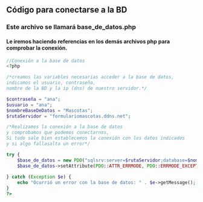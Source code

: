## Código para conectarse a la BD
### Este archivo se llamará base_de_datos.php
#### Le iremos haciendo referencias en los demás archivos php para comprobar la conexión.
``` php
//Conexión a la base de datos
<?php

/*creamos las variables necesarias acceder a la base de datos, 
indicamos el usuario, contraseña, 
nombre de la BD y la ip (dns) de nuestro servidor.*/

$contraseña = "ana";
$usuario = "ana";
$nombreBaseDeDatos = "Mascotas";
$rutaServidor = "formulariomascotas.ddns.net"; 

/*Realizamos la conexión a la base de datos
y comprobamos que podemos conectarnos, 
Si todo sale bien establecemos la conexión con los datos indicados 
y si algo fallasalta un error*/

try {
    $base_de_datos = new PDO("sqlsrv:server=$rutaServidor;database=$nombreBaseDeDatos", $usuario, $contraseña);
    $base_de_datos->setAttribute(PDO::ATTR_ERRMODE, PDO::ERRMODE_EXCEPTION);
    
} catch (Exception $e) {
    echo "Ocurrió un error con la base de datos: " . $e->getMessage();
}
?>
```
